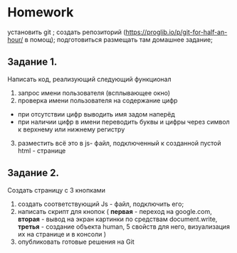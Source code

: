 # Homework
установить git ;
создать репозиторий (https://proglib.io/p/git-for-half-an-hour/ в помощ);
подготовиться размещать там домашнее задание;

## Задание 1. 
Написать код, реализующий следующий функционал

1. запрос имени пользователя (всплывающее окно)
2. проверка имени пользователя на содержание цифр
 * при отсутствии цифр выводить имя задом наперёд
 * при наличии цифр в имени переводить буквы и цифры через символ к верхнему или нижнему регистру
3. разместить всё это в js- файл, подключенный к созданной пустой html - странице

## Задание 2. 
Создать страницу с 3 кнопками

1. создать соответствующий Js - файл, подключить его;
2. написать скрипт для кнопок ( **первая** - переход на google.com, **вторая** - вывод на экран картинки по средствам document.write, **третья** - создание объекта human, 5 свойств для него, визуализация их на странице и в консоли )
3. опубликовать готовые решения на Git
